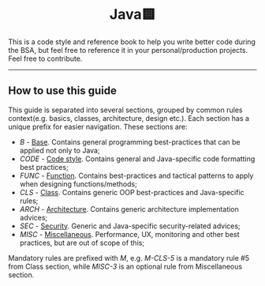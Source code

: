 <h1 align="center">
  Java🟨
</h1>

This is a code style and reference book to help you write better code during the BSA, but feel free to reference it in your personal/production projects. Feel free to contribute.

___

## How to use this guide

This guide is separated into several sections, grouped by common rules context(e.g. basics, classes, architecture, design etc.). Each section has a unique prefix for easier navigation. These sections are:
- *B* - [Base](./base.md). Contains general programming best-practices that can be applied not only to Java;
- *CODE* - [Code style](./code.md). Contains general and Java-specific code formatting best practices;
- *FUNC* - [Function](./function.md). Contains best-practices and tactical patterns to apply when designing functions/methods;
- *CLS* - [Class](./class.md'>Class). Contains generic OOP best-practices and Java-specific rules;
- *ARCH* - [Architecture](./architecture.md). Contains generic architecture implementation advices;
- *SEC* - [Security](./security.md). Generic and Java-specific security-related advices;
- *MISC* - [Miscellaneous](./misc.md). Performance, UX, monitoring and other best practices, but are out of scope of this;

Mandatory rules are prefixed with *M*, e.g. *M-CLS-5* is a mandatory rule #5 from Class section, while *MISC-3* is an optional rule from Miscellaneous section.
